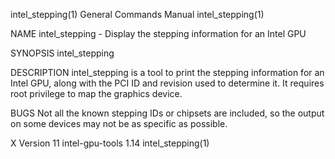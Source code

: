 intel_stepping(1)                                                                        General Commands Manual                                                                        intel_stepping(1)

NAME
       intel_stepping - Display the stepping information for an Intel GPU

SYNOPSIS
       intel_stepping

DESCRIPTION
       intel_stepping is a tool to print the stepping information for an Intel GPU, along with the PCI ID and revision used to determine it.  It requires root privilege to map the graphics device.

BUGS
       Not all the known stepping IDs or chipsets are included, so the output on some devices may not be as specific as possible.

X Version 11                                                                               intel-gpu-tools 1.14                                                                         intel_stepping(1)
